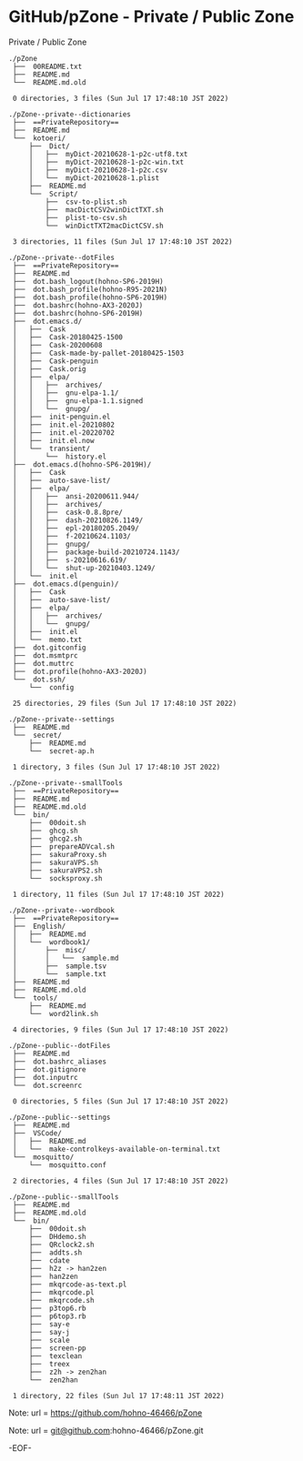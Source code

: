 # GitHub/pZone - Private / Public Zone

Private / Public Zone

    ./pZone
     ├──  00README.txt
     ├──  README.md
     └──  README.md.old
     
     0 directories, 3 files (Sun Jul 17 17:48:10 JST 2022)

    ./pZone--private--dictionaries
     ├──  ==PrivateRepository==
     ├──  README.md
     └──  kotoeri/
         ├──  Dict/
         │   ├──  myDict-20210628-1-p2c-utf8.txt
         │   ├──  myDict-20210628-1-p2c-win.txt
         │   ├──  myDict-20210628-1-p2c.csv
         │   └──  myDict-20210628-1.plist
         ├──  README.md
         └──  Script/
             ├──  csv-to-plist.sh
             ├──  macDictCSV2winDictTXT.sh
             ├──  plist-to-csv.sh
             └──  winDictTXT2macDictCSV.sh
     
     3 directories, 11 files (Sun Jul 17 17:48:10 JST 2022)

    ./pZone--private--dotFiles
     ├──  ==PrivateRepository==
     ├──  README.md
     ├──  dot.bash_logout(hohno-SP6-2019H)
     ├──  dot.bash_profile(hohno-R95-2021N)
     ├──  dot.bash_profile(hohno-SP6-2019H)
     ├──  dot.bashrc(hohno-AX3-2020J)
     ├──  dot.bashrc(hohno-SP6-2019H)
     ├──  dot.emacs.d/
     │   ├──  Cask
     │   ├──  Cask-20180425-1500
     │   ├──  Cask-20200608
     │   ├──  Cask-made-by-pallet-20180425-1503
     │   ├──  Cask-penguin
     │   ├──  Cask.orig
     │   ├──  elpa/
     │   │   ├──  archives/
     │   │   ├──  gnu-elpa-1.1/
     │   │   ├──  gnu-elpa-1.1.signed
     │   │   └──  gnupg/
     │   ├──  init-penguin.el
     │   ├──  init.el-20210802
     │   ├──  init.el-20220702
     │   ├──  init.el.now
     │   └──  transient/
     │       └──  history.el
     ├──  dot.emacs.d(hohno-SP6-2019H)/
     │   ├──  Cask
     │   ├──  auto-save-list/
     │   ├──  elpa/
     │   │   ├──  ansi-20200611.944/
     │   │   ├──  archives/
     │   │   ├──  cask-0.8.8pre/
     │   │   ├──  dash-20210826.1149/
     │   │   ├──  epl-20180205.2049/
     │   │   ├──  f-20210624.1103/
     │   │   ├──  gnupg/
     │   │   ├──  package-build-20210724.1143/
     │   │   ├──  s-20210616.619/
     │   │   └──  shut-up-20210403.1249/
     │   └──  init.el
     ├──  dot.emacs.d(penguin)/
     │   ├──  Cask
     │   ├──  auto-save-list/
     │   ├──  elpa/
     │   │   ├──  archives/
     │   │   └──  gnupg/
     │   ├──  init.el
     │   └──  memo.txt
     ├──  dot.gitconfig
     ├──  dot.msmtprc
     ├──  dot.muttrc
     ├──  dot.profile(hohno-AX3-2020J)
     └──  dot.ssh/
         └──  config
     
     25 directories, 29 files (Sun Jul 17 17:48:10 JST 2022)

    ./pZone--private--settings
     ├──  README.md
     └──  secret/
         ├──  README.md
         └──  secret-ap.h
     
     1 directory, 3 files (Sun Jul 17 17:48:10 JST 2022)

    ./pZone--private--smallTools
     ├──  ==PrivateRepository==
     ├──  README.md
     ├──  README.md.old
     └──  bin/
         ├──  00doit.sh
         ├──  ghcg.sh
         ├──  ghcg2.sh
         ├──  prepareADVcal.sh
         ├──  sakuraProxy.sh
         ├──  sakuraVPS.sh
         ├──  sakuraVPS2.sh
         └──  socksproxy.sh
     
     1 directory, 11 files (Sun Jul 17 17:48:10 JST 2022)

    ./pZone--private--wordbook
     ├──  ==PrivateRepository==
     ├──  English/
     │   ├──  README.md
     │   └──  wordbook1/
     │       ├──  misc/
     │       │   └──  sample.md
     │       ├──  sample.tsv
     │       └──  sample.txt
     ├──  README.md
     ├──  README.md.old
     └──  tools/
         ├──  README.md
         └──  word2link.sh
     
     4 directories, 9 files (Sun Jul 17 17:48:10 JST 2022)

    ./pZone--public--dotFiles
     ├──  README.md
     ├──  dot.bashrc_aliases
     ├──  dot.gitignore
     ├──  dot.inputrc
     └──  dot.screenrc
     
     0 directories, 5 files (Sun Jul 17 17:48:10 JST 2022)

    ./pZone--public--settings
     ├──  README.md
     ├──  VSCode/
     │   ├──  README.md
     │   └──  make-controlkeys-available-on-terminal.txt
     └──  mosquitto/
         └──  mosquitto.conf
     
     2 directories, 4 files (Sun Jul 17 17:48:10 JST 2022)

    ./pZone--public--smallTools
     ├──  README.md
     ├──  README.md.old
     └──  bin/
         ├──  00doit.sh
         ├──  DHdemo.sh
         ├──  QRclock2.sh
         ├──  addts.sh
         ├──  cdate
         ├──  h2z -> han2zen
         ├──  han2zen
         ├──  mkqrcode-as-text.pl
         ├──  mkqrcode.pl
         ├──  mkqrcode.sh
         ├──  p3top6.rb
         ├──  p6top3.rb
         ├──  say-e
         ├──  say-j
         ├──  scale
         ├──  screen-pp
         ├──  texclean
         ├──  treex
         ├──  z2h -> zen2han
         └──  zen2han
     
     1 directory, 22 files (Sun Jul 17 17:48:11 JST 2022)


Note: url = https://github.com/hohno-46466/pZone

Note: url = git@github.com:hohno-46466/pZone.git

-EOF-

